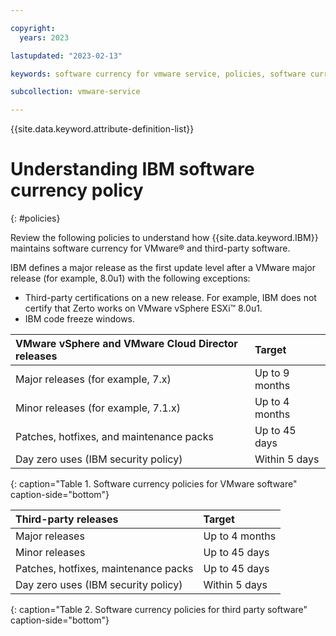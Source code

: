 ```yaml
---

copyright:
  years: 2023

lastupdated: "2023-02-13"

keywords: software currency for vmware service, policies, software currency policies

subcollection: vmware-service

---
```


{{site.data.keyword.attribute-definition-list}}

# Understanding IBM software currency policy
{: #policies}

Review the following policies to understand how {{site.data.keyword.IBM}} maintains software currency for VMware® and third-party software.

IBM defines a major release as the first update level after a VMware major release (for example, 8.0u1) with the following exceptions:
* Third-party certifications on a new release. For example, IBM does not certify that Zerto works on VMware vSphere ESXi™ 8.0u1.
* IBM code freeze windows.

| VMware vSphere and VMware Cloud Director releases | Target |
|:------- |:---------- |
| Major releases (for example, 7.x) | Up to 9 months |
| Minor releases (for example, 7.1.x) | Up to 4 months |
| Patches, hotfixes, and maintenance packs | Up to 45 days |
| Day zero uses (IBM security policy) | Within 5 days |
{: caption="Table 1. Software currency policies for VMware software" caption-side="bottom"}

| Third-party releases | Target |
|:------- |:---------- |
| Major releases | Up to 4 months |
| Minor releases | Up to 45 days |
| Patches, hotfixes, maintenance packs | Up to 45 days |
| Day zero uses (IBM security policy) | Within 5 days |
{: caption="Table 2. Software currency policies for third party software" caption-side="bottom"}
